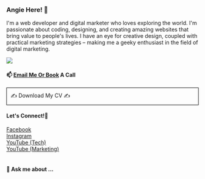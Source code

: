 ### Angie Here! 👋

<p>I'm a web developer and digital marketer who loves exploring the world. I'm passionate about coding, designing, and creating amazing websites that bring value to people's lives. I have an eye for creative design, coupled with practical marketing strategies – making me a geeky enthusiast in the field of digital marketing.</p>

<img src="[https://imgur.com/9NSJtsa](https://imgur.com/a/NOJ1Qh8)">

<h4> 📫 <a href="mailto:hi@bookwormhead.com"> Email Me Or Book</a> A Call </h4>


<div style="border:solid 1px #000;padding:10px;"> ✍ Download My CV ✍  </div>

<h4>  Let's Connect!🤔 </h4>
<div><a href="https://www.facebook.com/anj.bookwormhead">Facebook</a></div>
<div><a href="https://www.instagram.com/anj.bookworm/">Instagram</a></div>
<div><a href="https://www.youtube.com/@bookwormhead">YouTube (Tech)</a></div>
<div><a href="https://www.youtube.com/@angieworm/videos">YouTube (Marketing)</a></div>
<br>

<h4>💬 Ask me about ...</h4>

<!--
**anj-bookwormhead/anj-bookwormhead** is a ✨ _special_ ✨ repository because its `README.md` (this file) appears on your GitHub profile.

Here are some ideas to get you started:

- 🔭 I’m currently working on ...
- 🌱 I’m currently learning ...
- 👯 I’m looking to collaborate on ...
- 🤔 I’m looking for help with ...
- 💬 Ask me about ...
- 📫 How to reach me: ...
- 😄 Pronouns: ...
- ⚡ Fun fact: ...
-->
